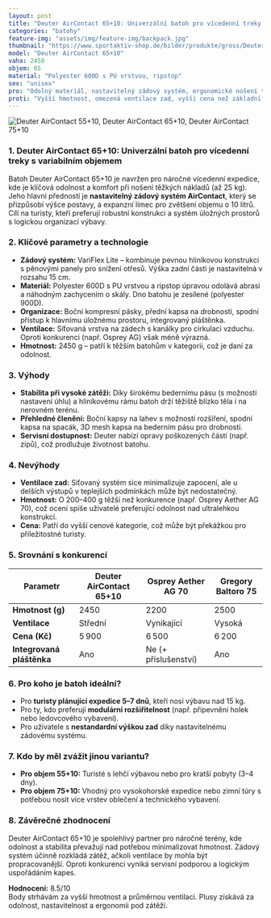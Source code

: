 ```yaml
---
layout: post
title: "Deuter AirContact 65+10: Univerzální batoh pro vícedenní treky s variabilním objemem"
categories: "batohy"
feature-img: "assets/img/feature-img/backpack.jpg"
thumbnail: "https://www.sportaktiv-shop.de/bilder/produkte/gross/Deuter-Aircontact-65-10.jpg"
model: "Deuter AirContact 65+10"
vaha: 2450
objem: 65
material: "Polyester 600D s PU vrstvou, ripstop"
sex: "unisex"
pro: "Odolný materiál, nastavitelný zádový systém, ergonomické nošení těžkých nákladů"
proti: "Vyšší hmotnost, omezená ventilace zad, vyšší cena než základní modely"
---
```


![Deuter AirContact 55+10, Deuter AirContact 65+10, Deuter AirContact 75+10](https://res.cloudinary.com/dvwv5cne3/image/fetch/w_auto,h_450,c_fill,g_auto,f_auto,q_auto/https://www.sportaktiv-shop.de/bilder/produkte/gross/Deuter-Aircontact-65-10.jpg)

### 1. Deuter AirContact 65+10: Univerzální batoh pro vícedenní treky s variabilním objemem
Batoh Deuter AirContact 65+10 je navržen pro náročné vícedenní expedice, kde je klíčová odolnost a komfort při nošení těžkých nákladů (až 25 kg). Jeho hlavní předností je **nastavitelný zádový systém AirContact**, který se přizpůsobí výšce postavy, a expanzní límec pro zvětšení objemu o 10 litrů. Cílí na turisty, kteří preferují robustní konstrukci a systém úložných prostorů s logickou organizací výbavy.

### 2. Klíčové parametry a technologie
- **Zádový systém:** VariFlex Lite – kombinuje pevnou hliníkovou konstrukci s pěnovými panely pro snížení otřesů. Výška zadní části je nastavitelná v rozsahu 15 cm.
- **Materiál:** Polyester 600D s PU vrstvou a ripstop úpravou odolává abrasi a náhodným zachycením o skály. Dno batohu je zesílené (polyester 900D).
- **Organizace:** Boční kompresní pásky, přední kapsa na drobnosti, spodní přístup k hlavnímu úložnému prostoru, integrovaný pláštěnka.
- **Ventilace:** Síťovaná vrstva na zádech s kanálky pro cirkulaci vzduchu. Oproti konkurenci (např. Osprey AG) však méně výrazná.
- **Hmotnost:** 2450 g – patří k těžším batohům v kategorii, což je daní za odolnost.

### 3. Výhody
- **Stabilita při vysoké zátěži:** Díky širokému bedernímu pásu (s možností nastavení úhlu) a hliníkovému rámu batoh drží těžiště blízko těla i na nerovném terénu.
- **Přehledné členění:** Boční kapsy na lahev s možností rozšíření, spodní kapsa na spacák, 3D mesh kapsa na bederním pásu pro drobnosti.
- **Servisní dostupnost:** Deuter nabízí opravy poškozených částí (např. zipů), což prodlužuje životnost batohu.

### 4. Nevýhody
- **Ventilace zad:** Síťovaný systém sice minimalizuje zapocení, ale u delších výstupů v teplejších podmínkách může být nedostatečný.
- **Hmotnost:** O 200–400 g těžší než konkurence (např. Osprey Aether AG 70), což ocení spíše uživatelé preferující odolnost nad ultralehkou konstrukcí.
- **Cena:** Patří do vyšší cenové kategorie, což může být překážkou pro příležitostné turisty.

### 5. Srovnání s konkurencí
| Parametr           | Deuter AirContact 65+10 | Osprey Aether AG 70 | Gregory Baltoro 75 |
|--------------------|-------------------------|---------------------|--------------------|
| **Hmotnost (g)**   | 2450                    | 2200                | 2500               |
| **Ventilace**       | Střední                 | Vynikající          | Vysoká             |
| **Cena (Kč)**       | 5 900                   | 6 500               | 6 200              |
| **Integrovaná pláštěnka** | Ano             | Ne (\+ příslušenství) | Ano                |

### 6. Pro koho je batoh ideální?
- Pro **turisty plánující expedice 5–7 dnů**, kteří nosí výbavu nad 15 kg.
- Pro ty, kdo preferují **modulární rozšiřitelnost** (např. připevnění holek nebo ledovcového vybavení).
- Pro uživatele s **nestandardní výškou zad** díky nastavitelnému zádovému systému.

### 7. Kdo by měl zvážit jinou variantu?
- **Pro objem 55+10:** Turisté s lehčí výbavou nebo pro kratší pobyty (3–4 dny).
- **Pro objem 75+10:** Vhodný pro vysokohorské expedice nebo zimní túry s potřebou nosit více vrstev oblečení a technického vybavení.

### 8. Závěrečné zhodnocení
Deuter AirContact 65+10 je spolehlivý partner pro náročné terény, kde odolnost a stabilita převažují nad potřebou minimalizovat hmotnost. Zádový systém účinně rozkládá zátěž, ačkoli ventilace by mohla být propracovanější. Oproti konkurenci vyniká servisní podporou a logickým uspořádáním kapes.

**Hodnocení:** 8.5/10  
Body strhávám za vyšší hmotnost a průměrnou ventilaci. Plusy získává za odolnost, nastavitelnost a ergonomii pod zátěží.